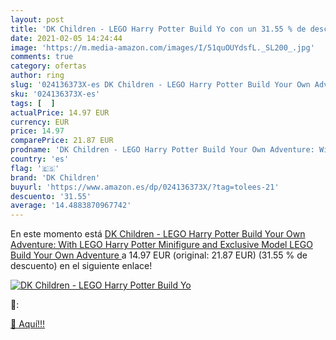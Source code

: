 ```yaml
---
layout: post
title: 'DK Children - LEGO Harry Potter Build Yo con un 31.55 % de descuento'
date: 2021-02-05 14:24:44
image: 'https://m.media-amazon.com/images/I/51quOUYdsfL._SL200_.jpg'
comments: true
category: ofertas
author: ring
slug: '024136373X-es DK Children - LEGO Harry Potter Build Your Own Adventure:...'
sku: '024136373X-es'
tags: [  ]
actualPrice: 14.97 EUR
currency: EUR
price: 14.97
comparePrice: 21.87 EUR
prodname: 'DK Children - LEGO Harry Potter Build Your Own Adventure: With LEGO Harry Potter Minifigure and Exclusive Model  LEGO Build Your Own Adventure '
country: 'es'
flag: '🇪🇸'
brand: 'DK Children'
buyurl: 'https://www.amazon.es/dp/024136373X/?tag=tolees-21'
descuento: '31.55'
average: '14.4883870967742'
---
```


En este momento está [DK Children - LEGO Harry Potter Build Your Own Adventure: With LEGO Harry Potter Minifigure and Exclusive Model  LEGO Build Your Own Adventure ](https://www.amazon.es/dp/024136373X/?tag=tolees-21) a 14.97 EUR (original: 21.87 EUR) (31.55 %  de descuento) en el siguiente enlace!

[![DK Children - LEGO Harry Potter Build Yo](https://m.media-amazon.com/images/I/51quOUYdsfL._SL200_.jpg)](https://www.amazon.es/dp/024136373X/?tag=tolees-21)

🔎:


[🛒 Aquí!!!](https://www.amazon.es/dp/024136373X/?tag=tolees-21)
